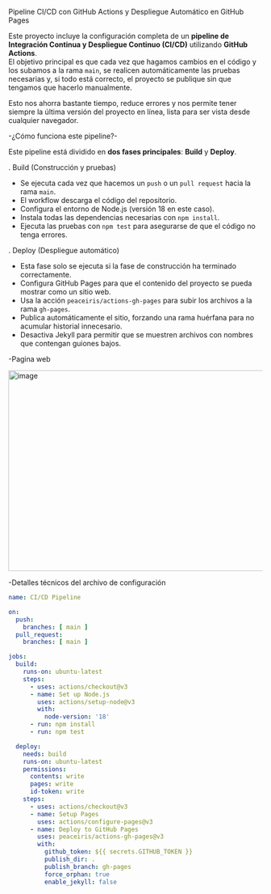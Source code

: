  Pipeline CI/CD con GitHub Actions y Despliegue Automático en GitHub Pages

Este proyecto incluye la configuración completa de un **pipeline de Integración Continua y Despliegue Continuo (CI/CD)** utilizando **GitHub Actions**.  
El objetivo principal es que cada vez que hagamos cambios en el código y los subamos a la rama `main`, se realicen automáticamente las pruebas necesarias y, si todo está correcto, el proyecto se publique sin que tengamos que hacerlo manualmente.

Esto nos ahorra bastante tiempo, reduce errores y nos permite tener siempre la última versión del proyecto en línea, lista para ser vista desde cualquier navegador.



 -¿Cómo funciona este pipeline?-

Este pipeline está dividido en **dos fases principales**: **Build** y **Deploy**.

. Build (Construcción y pruebas)
   - Se ejecuta cada vez que hacemos un `push` o un `pull request` hacia la rama `main`.
   - El workflow descarga el código del repositorio.
   - Configura el entorno de Node.js (versión 18 en este caso).
   - Instala todas las dependencias necesarias con `npm install`.
   - Ejecuta las pruebas con `npm test` para asegurarse de que el código no tenga errores.

. Deploy (Despliegue automático)
   * Esta fase solo se ejecuta si la fase de construcción ha terminado correctamente.
   * Configura GitHub Pages para que el contenido del proyecto se pueda mostrar como un sitio web.
   * Usa la acción `peaceiris/actions-gh-pages` para subir los archivos a la rama `gh-pages`.
   * Publica automáticamente el sitio, forzando una rama huérfana para no acumular historial innecesario.
   * Desactiva Jekyll para permitir que se muestren archivos con nombres que contengan guiones bajos.

-Pagina web 

<img width="942" height="397" alt="image" src="https://github.com/user-attachments/assets/b5b47bbc-552b-4bfa-8d0f-127817d82914" />

 
-Detalles técnicos del archivo de configuración

```yaml
name: CI/CD Pipeline

on:
  push:
    branches: [ main ]
  pull_request:
    branches: [ main ]

jobs:
  build:
    runs-on: ubuntu-latest
    steps:
      - uses: actions/checkout@v3
      - name: Set up Node.js
        uses: actions/setup-node@v3
        with:
          node-version: '18'
      - run: npm install
      - run: npm test

  deploy:
    needs: build
    runs-on: ubuntu-latest
    permissions:
      contents: write
      pages: write
      id-token: write
    steps:
      - uses: actions/checkout@v3
      - name: Setup Pages
        uses: actions/configure-pages@v3
      - name: Deploy to GitHub Pages
        uses: peaceiris/actions-gh-pages@v3
        with:
          github_token: ${{ secrets.GITHUB_TOKEN }}
          publish_dir: .
          publish_branch: gh-pages
          force_orphan: true
          enable_jekyll: false
